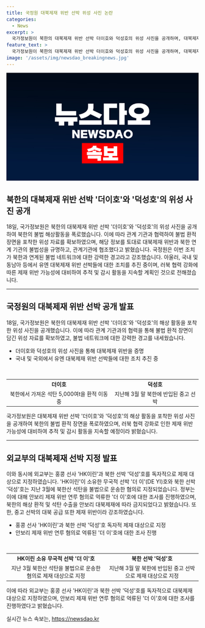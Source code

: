 ```yaml
---
title: 국정원 대북제재 위반 선박 위성 사진 논란
categories:
  - News
excerpt: >
  국가정보원이 북한의 대북제재 위반 선박 더이호와 덕성호의 위성 사진을 공개하며, 대북제재 위반 장면을 감시한 것으로 밝혀졌다. 이에 따라 국정원은 해당 선박들과 관련한 불법 환적 장면을 포착하고, 이에 대한 조치를 촉구했다. 국정원은 이번 조치를 통해 북한과 관련된 불법 네트워크에 대한 강력한 경고를 발했으며, 다른 유엔 대북제재 위반 선박들에 대한 조치도 추진 중이라고 밝혔다. 외교부는 이에 발맞춰 홍콩 선사 HK이린과 북한 선박 덕성호를 독자 제재 대상으로 지정했다.
feature_text: >
  국가정보원이 북한의 대북제재 위반 선박 더이호와 덕성호의 위성 사진을 공개하며, 대북제재 위반 장면을 감시한 것으로 밝혀졌다. 이에 따라 국정원은 해당 선박들과 관련한 불법 환적 장면을 포착하고, 이에 대한 조치를 촉구했다. 국정원은 이번 조치를 통해 북한과 관련된 불법 네트워크에 대한 강력한 경고를 발했으며, 다른 유엔 대북제재 위반 선박들에 대한 조치도 추진 중이라고 밝혔다. 외교부는 이에 발맞춰 홍콩 선사 HK이린과 북한 선박 덕성호를 독자 제재 대상으로 지정했다.
image: '/assets/img/newsdao_breakingnews.jpg'
---
```


<p><img src="/assets/img/newsdao_breakingnews.jpg" alt="implanttips 속보" /></p>

<h2 data-ke-size="size26"><b>북한의 대북제재 위반 선박 '더이호'와 '덕성호'의 위성 사진 공개</b></h2>

<p data-ke-size="size16">18일, 국가정보원은 북한의 대북제재 위반 선박 '더이호'와 '덕성호'의 위성 사진을 공개하여 북한의 불법 해상활동을 폭로했습니다. 이에 따라 관계 기관과 협력하여 불법 환적 장면을 포착한 위성 자료를 확보하였으며, 해당 정보를 토대로 대북제재 위반과 북한 연계 기관의 불법성을 규명하고, 관계기관에 협조했다고 밝혔습니다. 국정원은 이번 조치가 북한과 연계된 불법 네트워크에 대한 강력한 경고라고 강조했습니다. 아울러, 국내 및 동남아 등에서 유엔 대북제재 위반 선박들에 대한 조치를 추진 중이며, 러북 협력 강화에 따른 제재 위반 가능성에 대비하여 추적 및 감시 활동을 지속할 계획인 것으로 전해졌습니다.</p>

<hr>

<h2 data-ke-size="size26">국정원의 대북제재 위반 선박 공개 발표</h2>

<p data-ke-size="size16">18일, 국가정보원은 북한의 대북제재 위반 선박 '더이호'와 '덕성호'의 해상 활동을 포착한 위성 사진을 공개했습니다. 이에 따라 관계 기관과의 협력을 통해 불법 환적 장면이 담긴 위성 자료를 확보하였고, 불법 네트워크에 대한 강력한 경고를 내세웠습니다.</p>

<ul>
  <li>더이호와 덕성호의 위성 사진을 통해 대북제재 위반을 증명</li>
  <li>국내 및 국외에서 유엔 대북제재 위반 선박들에 대한 조치 추진 중</li>
</ul>

<p data-ke-size="size16">&nbsp;</p>

<table>
  <tbody>
    <tr>
      <td style="text-align: center; height: 17px;"><b>더이호</b></td>
      <td style="text-align: center; height: 17px;"><b>덕성호</b></td>
    </tr>
    <tr>
      <td style="text-align: center; height: 17px;">북한에서 가져온 석탄 5,000여t을 환적 이동 중</td>
      <td style="text-align: center; height: 17px;">지난해 3월 말 북한에 반입된 중고 선박</td>
    </tr>
  </tbody>
</table>

<p data-ke-size="size16">국가정보원은 대북제재 위반 선박 '더이호'와 '덕성호'의 해상 활동을 포착한 위성 사진을 공개하여 북한의 불법 환적 장면을 폭로하였으며, 러북 협력 강화로 인한 제재 위반 가능성에 대비하여 추적 및 감시 활동을 지속할 예정이라 밝혔습니다.</p>

<hr>

<h2 data-ke-size="size26">외교부의 대북제재 선박 지정 발표</h2>

<p data-ke-size="size16">이와 동시에 외교부는 홍콩 선사 'HK이린'과 북한 선박 '덕성'호를 독자적으로 제재 대상으로 지정하였습니다. 'HK이린'이 소유한 무국적 선박 '더 이'(DE YI)호와 북한 선박 '덕성'호는 지난 3월에 북한산 석탄을 불법으로 운송한 혐의로 지정되었습니다. 정부는 이에 대해 안보리 제재 위반 연루 혐의로 억류한 '더 이'호에 대한 조사를 진행하였으며, 북한의 해상 환적 및 석탄 수출을 안보리 대북제재에 따라 금지되었다고 밝혔습니다. 또한, 중고 선박의 대북 공급 또한 제재 위반이라 강조하였습니다.</p>

<ul>
  <li>홍콩 선사 'HK이린'과 북한 선박 '덕성'호 독자적 제재 대상으로 지정</li>
  <li>안보리 제재 위반 연루 혐의로 억류된 '더 이'호에 대한 조사 진행</li>
</ul>

<p data-ke-size="size16">&nbsp;</p>

<table>
  <tbody>
    <tr>
      <td style="text-align: center; height: 17px;"><b>HK이린 소유 무국적 선박 '더 이'호</b></td>
      <td style="text-align: center; height: 17px;"><b>북한 선박 '덕성'호</b></td>
    </tr>
    <tr>
      <td style="text-align: center; height: 17px;">지난 3월 북한산 석탄을 불법으로 운송한 혐의로 제재 대상으로 지정</td>
      <td style="text-align: center; height: 17px;">지난해 3월 말 북한에 반입된 중고 선박으로 제재 대상으로 지정</td>
    </tr>
  </tbody>
</table>

<p data-ke-size="size16">이에 따라 외교부는 홍콩 선사 'HK이린'과 북한 선박 '덕성'호를 독자적으로 대북제재 대상으로 지정하였으며, 안보리 제재 위반 연루 혐의로 억류된 '더 이'호에 대한 조사를 진행하였다고 밝혔습니다.</p>
실시간 뉴스 속보는, <a href="https://newsdao.kr" rel="dofollow">https://newsdao.kr</a>


